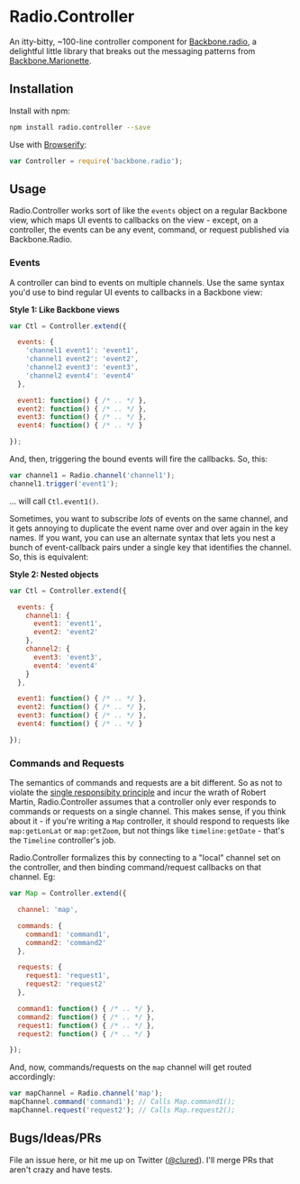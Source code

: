 # Radio.Controller

An itty-bitty, ~100-line controller component for [Backbone.radio](https://github.com/marionettejs/backbone.Radio), a delightful little library that breaks out the messaging patterns from [Backbone.Marionette](http://marionettejs.com).

## Installation

Install with npm:

```bash
npm install radio.controller --save
```

Use with [Browserify](http://browserify.org):

```javascript
var Controller = require('backbone.radio');
```

## Usage

Radio.Controller works sort of like the `events` object on a regular Backbone view, which maps UI events to callbacks on the view - except, on a controller, the events can be any event, command, or request published via Backbone.Radio.

### Events

A controller can bind to events on multiple channels. Use the same syntax you'd use to bind regular UI events to callbacks in a Backbone view:

**Style 1: Like Backbone views**

```javascript
var Ctl = Controller.extend({

  events: {
    'channel1 event1': 'event1',
    'channel1 event2': 'event2',
    'channel2 event3': 'event3',
    'channel2 event4': 'event4'
  },

  event1: function() { /* .. */ },
  event2: function() { /* .. */ },
  event3: function() { /* .. */ },
  event4: function() { /* .. */ }

});
```

And, then, triggering the bound events will fire the callbacks. So, this:

```javascript
var channel1 = Radio.channel('channel1');
channel1.trigger('event1');
```

... will call `Ctl.event1()`.

Sometimes, you want to subscribe _lots_ of events on the same channel, and it gets annoying to duplicate the event name over and over again in the key names. If you want, you can use an alternate syntax that lets you nest a bunch of event-callback pairs under a single key that identifies the channel. So, this is equivalent:

**Style 2: Nested objects**

```javascript
var Ctl = Controller.extend({

  events: {
    channel1: {
      event1: 'event1',
      event2: 'event2'
    },
    channel2: {
      event3: 'event3',
      event4: 'event4'
    }
  },

  event1: function() { /* .. */ },
  event2: function() { /* .. */ },
  event3: function() { /* .. */ },
  event4: function() { /* .. */ }

});
```

### Commands and Requests

The semantics of commands and requests are a bit different. So as not to violate the [single responsibity principle](http://en.wikipedia.org/wiki/Single_responsibility_principle) and incur the wrath of Robert Martin, Radio.Controller assumes that a controller only ever responds to commands or requests on a single channel. This makes sense, if you think about it - if you're writing a `Map` controller, it should respond to requests like `map:getLonLat` or `map:getZoom`, but not things like `timeline:getDate` - that's the `Timeline` controller's job.

Radio.Controller formalizes this by connecting to a "local" channel set on the controller, and then binding command/request callbacks on that channel. Eg:

```javascript
var Map = Controller.extend({

  channel: 'map',

  commands: {
    command1: 'command1',
    command2: 'command2'
  },

  requests: {
    request1: 'request1',
    request2: 'request2'
  },

  command1: function() { /* .. */ },
  command2: function() { /* .. */ },
  request1: function() { /* .. */ },
  request2: function() { /* .. */ }

});
```

And, now, commands/requests on the `map` channel will get routed accordingly:

```javascript
var mapChannel = Radio.channel('map');
mapChannel.command('command1'); // Calls Map.command1();
mapChannel.request('request2'); // Calls Map.request2();
```

## Bugs/Ideas/PRs

File an issue here, or hit me up on Twitter ([@clured](https://twitter.com/clured)). I'll merge PRs that aren't crazy and have tests.
